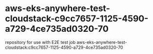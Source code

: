 # aws-eks-anywhere-test-cloudstack-c9cc7657-1125-4590-a729-4ce735ad0320-70
repository for use with E2E test job aws-eks-anywhere-test-cloudstack:c9cc7657-1125-4590-a729-4ce735ad0320-70
